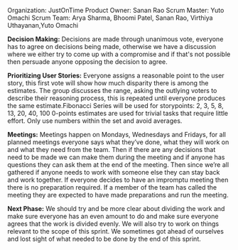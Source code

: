 Organization: JustOnTime
Product Owner: Sanan Rao
Scrum Master: Yuto Omachi
Scrum Team: Arya Sharma, Bhoomi Patel, Sanan Rao, Virthiya Uthayanan,Yuto Omachi

**Decision Making:**
Decisions are made through unanimous vote, everyone has to agree on decisions being
made, otherwise we have a discussion where we either try to come up with a compromise
and if that's not possible then persuade anyone opposing the decision to agree.

**Prioritizing User Stories:**
Everyone assigns a reasonable point to the user story, this first vote will show how much
disparity there is among the estimates. The group discusses the range, asking the outlying
voters to describe their reasoning process, this is repeated until everyone produces the
same estimate.Fibonacci Series will be used for storypoints: 2, 3, 5, 8, 13, 20, 40, 100
0-points estimates are used for trivial tasks that require little effort. Only use numbers within
the set and avoid averages.

**Meetings:**
Meetings happen on Mondays, Wednesdays and Fridays, for all planned meetings everyone
says what they’ve done, what they will work on and what they need from the team. Then if
there are any decisions that need to be made we can make them during the meeting and if
anyone has questions they can ask them at the end of the meeting. Then since we’re all
gathered if anyone needs to work with someone else they can stay back and work together.
If everyone decides to have an impromptu meeting then there is no preparation required. If a
member of the team has called the meeting they are expected to have made preparations
and run the meeting.

**Next Phase:**
We should try and be more clear about dividing the work and make sure everyone has an
even amount to do and make sure everyone agrees that the work is divided evenly. We will
also try to work on things relevant to the scope of this sprint. We sometimes got ahead of
ourselves and lost sight of what needed to be done by the end of this sprint.
